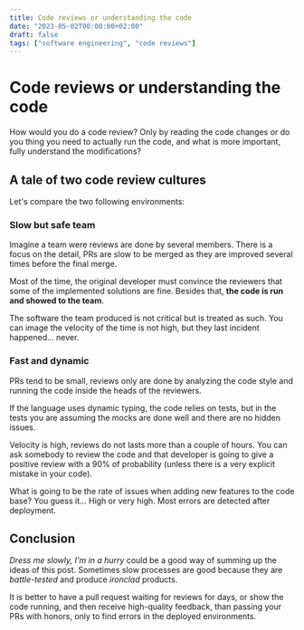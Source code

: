 ```yaml
---
title: Code reviews or understanding the code
date: "2023-05-02T00:00:00+02:00"
draft: false
tags: ["software engineering", "code reviews"]
---
```


# Code reviews or understanding the code
How would you do a code review? Only by reading the code
changes or do you thing you need to actually run the code,
and what is more important, fully understand the
modifications?

## A tale of two code review cultures
Let's compare the two following environments:

### Slow but safe team
Imagine a team were reviews are done by several members.
There is a focus on the detail, PRs are slow to be merged as they are
improved several times before the final merge.

Most of the time, the original developer must convince the reviewers
that some of the implemented solutions are fine. Besides that,
**the code is run and showed to the team**.

The software the team produced is not critical but is treated as
such. You can image the velocity of the time is not high, but
they last incident happened... never.

### Fast and dynamic
PRs tend to be small, reviews only are done by analyzing the code
style and running the code inside the heads of the reviewers.

If the language uses dynamic typing, the code relies on tests,
but in the tests you are assuming the mocks are done well and there
are no hidden issues.

Velocity is high, reviews do not lasts more than a couple of hours.
You can ask somebody to review the code and that developer is going
to give a positive review with a 90% of probability (unless there is
a very explicit mistake in your code).

What is going to be the rate of issues when adding new features to
the code base? You guess it... High or very high. Most errors are
detected after deployment.

## Conclusion
*Dress me slowly, I'm in a hurry* could be a good way of summing up
the ideas of this post. Sometimes slow processes are good because
they are *battle-tested* and produce *ironclad* products.

It is better to have a pull request waiting for reviews for days,
or show the code running, and then receive high-quality feedback,
than passing your PRs with honors, only to find errors in the
deployed environments.
